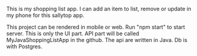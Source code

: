 This is my shopping list app. 
I can add an item to list, remove or update in my phone for this sallytop app.

This project can be rendered in mobile or web. 
Run "npm start" to start server. This is only the UI part. API part will be called MyJavaShoppingListApp in the github.
The api are written in Java. Db is with Postgres.

